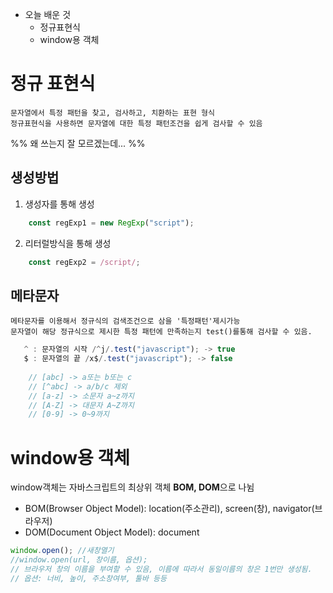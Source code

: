 - 오늘 배운 것
	- 정규표현식
	- window용 객체
# 정규 표현식
	문자열에서 특정 패턴을 찾고, 검사하고, 치환하는 표현 형식
	정규표현식을 사용하면 문자열에 대한 특정 패턴조건을 쉽게 검사할 수 있음

%% 왜 쓰는지 잘 모르겠는데... %%
## 생성방법
1. 생성자를 통해 생성
``` js
	const regExp1 = new RegExp("script");
```
2. 리터럴방식을 통해 생성
``` js
	const regExp2 = /script/;
```
## 메타문자
	메타문자를 이용해서 정규식의 검색조건으로 삼을 '특정패턴'제시가능
	문자열이 해당 정규식으로 제시한 특정 패턴에 만족하는지 test()를통해 검사할 수 있음.
``` js
   ^ : 문자열의 시작 /^j/.test("javascript"); -> true
   $ : 문자열의 끝 /x$/.test("javascript"); -> false
   
	// [abc] -> a또는 b또는 c
	// [^abc] -> a/b/c 제외
	// [a-z] -> 소문자 a~z까지
	// [A-Z] -> 대문자 A~Z까지
	// [0-9] -> 0~9까지
```

# window용 객체
window객체는 자바스크립트의 최상위 객체 **BOM, DOM**으로 나뉨
- BOM(Browser Object Model): location(주소관리), screen(창), navigator(브라우저)
- DOM(Document Object Model): document
``` js
window.open(); //새창열기
//window.open(url, 창이름, 옵션);
// 브라우저 창의 이름을 부여할 수 있음, 이름에 따라서 동일이름의 창은 1번만 생성됨.
// 옵션: 너비, 높이, 주소창여부, 툴바 등등
```